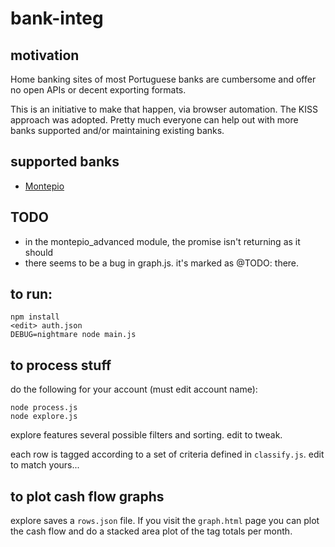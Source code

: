 # bank-integ

## motivation

Home banking sites of most Portuguese banks are cumbersome and offer no open APIs or decent exporting formats.

This is an initiative to make that happen, via browser automation. The KISS approach was adopted.
Pretty much everyone can help out with more banks supported and/or maintaining existing banks.


## supported banks

* [Montepio](https://www.montepio.pt)


## TODO

* in the montepio_advanced module, the promise isn't returning as it should
* there seems to be a bug in graph.js. it's marked as @TODO: there.


## to run:

    npm install
    <edit> auth.json
    DEBUG=nightmare node main.js


## to process stuff

do the following for your account (must edit account name):

    node process.js
    node explore.js

explore features several possible filters and sorting. edit to tweak.

each row is tagged according to a set of criteria defined in `classify.js`. edit to match yours...


## to plot cash flow graphs

explore saves a `rows.json` file. If you visit the `graph.html` page you can plot the cash flow and do a stacked area plot of the tag totals per month.
